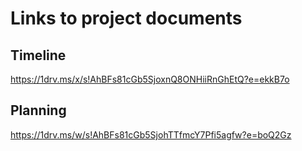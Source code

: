 # Links to project documents
## Timeline
https://1drv.ms/x/s!AhBFs81cGb5SjoxnQ8ONHiiRnGhEtQ?e=ekkB7o
## Planning
https://1drv.ms/w/s!AhBFs81cGb5SjohTTfmcY7Pfi5agfw?e=boQ2Gz